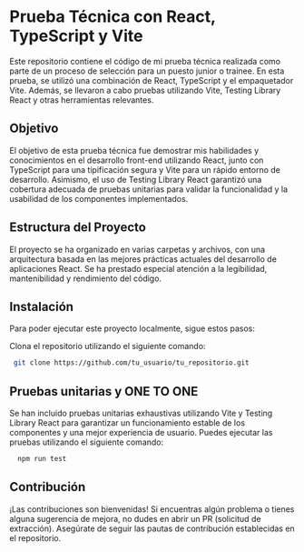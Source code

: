 # Prueba Técnica con React, TypeScript y Vite

Este repositorio contiene el código de mi prueba técnica realizada como parte de un proceso de selección para un puesto junior o trainee. En esta prueba, se utilizó una combinación de React, TypeScript y el empaquetador Vite. Además, se llevaron a cabo pruebas utilizando Vite, Testing Library React y otras herramientas relevantes.

## Objetivo

El objetivo de esta prueba técnica fue demostrar mis habilidades y conocimientos en el desarrollo front-end utilizando React, junto con TypeScript para una tipificación segura y Vite para un rápido entorno de desarrollo. Asimismo, el uso de Testing Library React garantizó una cobertura adecuada de pruebas unitarias para validar la funcionalidad y la usabilidad de los componentes implementados.

## Estructura del Proyecto

El proyecto se ha organizado en varias carpetas y archivos, con una arquitectura basada en las mejores prácticas actuales del desarrollo de aplicaciones React. Se ha prestado especial atención a la legibilidad, mantenibilidad y rendimiento del código.

## Instalación

Para poder ejecutar este proyecto localmente, sigue estos pasos:

Clona el repositorio utilizando el siguiente comando:

  ```bash
   git clone https://github.com/tu_usuario/tu_repositorio.git
  ```

## Pruebas unitarias y ONE TO ONE
Se han incluido pruebas unitarias exhaustivas utilizando Vite y Testing Library React para garantizar un funcionamiento estable de los componentes y una mejor experiencia de usuario. Puedes ejecutar las pruebas utilizando el siguiente comando:

  ```bash
    npm run test
  ```

## Contribución
¡Las contribuciones son bienvenidas! Si encuentras algún problema o tienes alguna sugerencia de mejora, no dudes en abrir un PR (solicitud de extracción). Asegúrate de seguir las pautas de contribución establecidas en el repositorio.